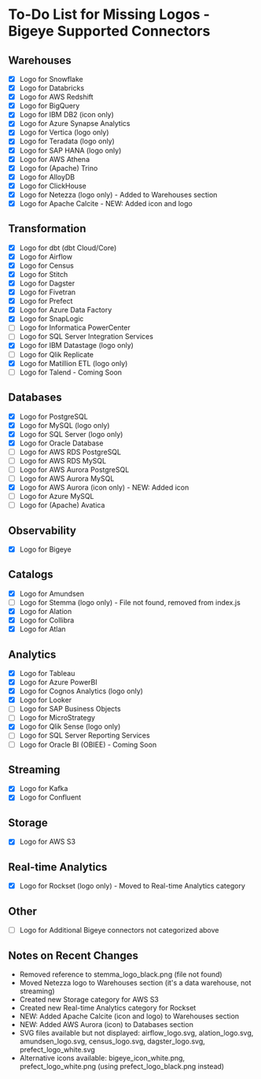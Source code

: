 # To-Do List for Missing Logos - Bigeye Supported Connectors

## Warehouses
- [x] Logo for Snowflake
- [x] Logo for Databricks
- [x] Logo for AWS Redshift
- [x] Logo for BigQuery
- [x] Logo for IBM DB2 (icon only)
- [x] Logo for Azure Synapse Analytics
- [x] Logo for Vertica (logo only)
- [x] Logo for Teradata (logo only)
- [x] Logo for SAP HANA (logo only)
- [x] Logo for AWS Athena
- [x] Logo for (Apache) Trino
- [x] Logo for AlloyDB
- [x] Logo for ClickHouse
- [x] Logo for Netezza (logo only) - Added to Warehouses section
- [x] Logo for Apache Calcite - NEW: Added icon and logo

## Transformation
- [x] Logo for dbt (dbt Cloud/Core)
- [x] Logo for Airflow
- [x] Logo for Census
- [x] Logo for Stitch
- [x] Logo for Dagster
- [x] Logo for Fivetran
- [x] Logo for Prefect
- [x] Logo for Azure Data Factory
- [x] Logo for SnapLogic
- [ ] Logo for Informatica PowerCenter
- [ ] Logo for SQL Server Integration Services
- [x] Logo for IBM Datastage (logo only)
- [ ] Logo for Qlik Replicate
- [x] Logo for Matillion ETL (logo only)
- [ ] Logo for Talend - Coming Soon

## Databases
- [x] Logo for PostgreSQL
- [x] Logo for MySQL (logo only)
- [x] Logo for SQL Server (logo only)
- [x] Logo for Oracle Database
- [ ] Logo for AWS RDS PostgreSQL
- [ ] Logo for AWS RDS MySQL
- [ ] Logo for AWS Aurora PostgreSQL
- [ ] Logo for AWS Aurora MySQL
- [x] Logo for AWS Aurora (icon only) - NEW: Added icon
- [ ] Logo for Azure MySQL
- [ ] Logo for (Apache) Avatica

## Observability
- [x] Logo for Bigeye

## Catalogs
- [x] Logo for Amundsen
- [ ] Logo for Stemma (logo only) - File not found, removed from index.js
- [x] Logo for Alation
- [x] Logo for Collibra
- [x] Logo for Atlan

## Analytics
- [x] Logo for Tableau
- [x] Logo for Azure PowerBI
- [x] Logo for Cognos Analytics (logo only)
- [x] Logo for Looker
- [ ] Logo for SAP Business Objects
- [ ] Logo for MicroStrategy
- [x] Logo for Qlik Sense (logo only)
- [ ] Logo for SQL Server Reporting Services
- [ ] Logo for Oracle BI (OBIEE) - Coming Soon

## Streaming
- [x] Logo for Kafka
- [x] Logo for Confluent

## Storage
- [x] Logo for AWS S3

## Real-time Analytics
- [x] Logo for Rockset (logo only) - Moved to Real-time Analytics category

## Other
- [ ] Logo for Additional Bigeye connectors not categorized above

## Notes on Recent Changes
- Removed reference to stemma_logo_black.png (file not found)
- Moved Netezza logo to Warehouses section (it's a data warehouse, not streaming)
- Created new Storage category for AWS S3
- Created new Real-time Analytics category for Rockset
- NEW: Added Apache Calcite (icon and logo) to Warehouses section
- NEW: Added AWS Aurora (icon) to Databases section
- SVG files available but not displayed: airflow_logo.svg, alation_logo.svg, amundsen_logo.svg, census_logo.svg, dagster_logo.svg, prefect_logo_white.svg
- Alternative icons available: bigeye_icon_white.png, prefect_logo_white.png (using prefect_logo_black.png instead)